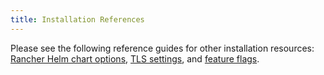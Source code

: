 ```yaml
---
title: Installation References
---
```


<head>
  <link rel="canonical" href="https://ranchermanager.docs.rancher.com/getting-started/installation-and-upgrade/installation-references"/>
</head>

Please see the following reference guides for other installation resources: [Rancher Helm chart options](helm-chart-options.md), [TLS settings](../../../docs/getting-started/installation-and-upgrade/installation-references/tls-settings.md), and [feature flags](feature-flags.md).